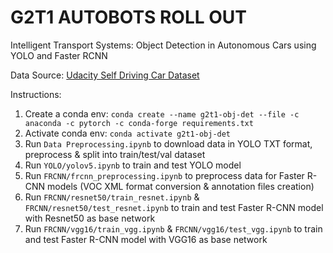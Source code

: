 # G2T1 AUTOBOTS ROLL OUT

Intelligent Transport Systems: Object Detection in Autonomous Cars using YOLO and Faster RCNN

Data Source: [Udacity Self Driving Car Dataset](https://public.roboflow.com/object-detection/self-driving-car)

Instructions:
1. Create a conda env: `conda create --name g2t1-obj-det --file -c anaconda -c pytorch -c conda-forge requirements.txt`
2. Activate conda env: `conda activate g2t1-obj-det`
3. Run `Data Preprocessing.ipynb` to download data in YOLO TXT format, preprocess & split into train/test/val dataset
4. Run `YOLO/yolov5.ipynb` to train and test YOLO model
5. Run `FRCNN/frcnn_preprocessing.ipynb` to preprocess data for Faster R-CNN models (VOC XML format conversion & annotation files creation)
6. Run `FRCNN/resnet50/train_resnet.ipynb` & `FRCNN/resnet50/test_resnet.ipynb` to train and test Faster R-CNN model with Resnet50 as base network
7. Run `FRCNN/vgg16/train_vgg.ipynb` & `FRCNN/vgg16/test_vgg.ipynb` to train and test Faster R-CNN model with VGG16 as base network
